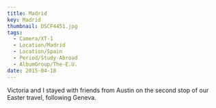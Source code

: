 ```yaml
---
title: Madrid
key: Madrid
thumbnail: DSCF4451.jpg
tags:
  - Camera/XT-1
  - Location/Madrid
  - Location/Spain
  - Period/Study-Abroad
  - AlbumGroup/The-E.U.
date: 2015-04-18
---
```

Victoria and I stayed with friends from Austin on the second stop of our Easter travel, following Geneva.
